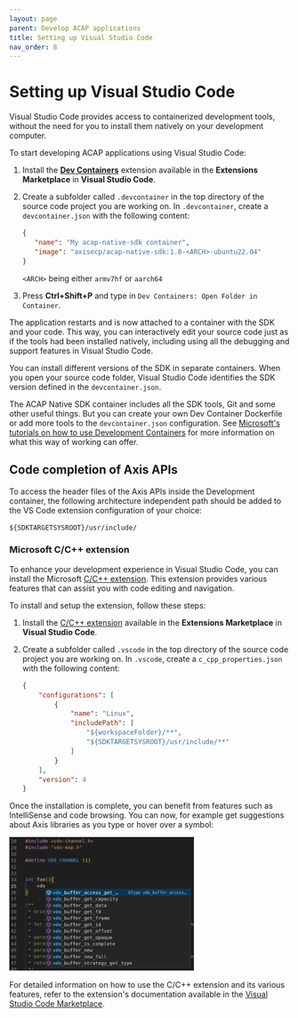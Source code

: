 ```yaml
---
layout: page
parent: Develop ACAP applications
title: Setting up Visual Studio Code
nav_order: 8
---
```


# Setting up Visual Studio Code

Visual Studio Code provides access to containerized development tools, without the need for you to install them natively on your development computer.

To start developing ACAP applications using Visual Studio Code:

1. Install the **[Dev Containers](https://marketplace.visualstudio.com/items?itemName=ms-vscode-remote.remote-containers)** extension available in the **Extensions Marketplace** in **Visual Studio Code**.
2. Create a subfolder called `.devcontainer` in the top directory of the source code project you are working on.
In `.devcontainer`, create a `devcontainer.json` with the following content:

   ```json
   {
      "name": "My acap-native-sdk container",
      "image": "axisecp/acap-native-sdk:1.8-<ARCH>-ubuntu22.04"
   }
   ```

   `<ARCH>` being either `armv7hf` or `aarch64`

3. Press **Ctrl+Shift+P** and type in `Dev Containers: Open Folder in Container`.

The application restarts and is now attached to a container with the SDK and your code. This way, you can interactively edit your source code just as if the tools had been installed natively, including using all the debugging and support features in Visual Studio Code.

You can install different versions of the SDK in separate containers. When you open your source code folder, Visual Studio Code identifies the SDK version defined in the `devcontainer.json`.

The ACAP Native SDK container includes all the SDK tools, Git and some other useful things. But you can create your own Dev Container Dockerfile or add more tools to the `devcontainer.json` configuration. See [Microsoft's tutorials on how to use Development Containers](https://code.visualstudio.com/docs/remote/containers) for more information on what this way of working can offer.

## Code completion of Axis APIs

To access the header files of the Axis APIs inside the Development container, the following architecture independent path should be added to the VS Code extension configuration of your choice:

```text
${SDKTARGETSYSROOT}/usr/include/
```

### Microsoft C/C++ extension

To enhance your development experience in Visual Studio Code, you can install the Microsoft [C/C++ extension](https://marketplace.visualstudio.com/items?itemName=ms-vscode.cpptools). This extension provides various features that can assist you with code editing and navigation.

To install and setup the extension, follow these steps:

1. Install the [C/C++ extension](https://marketplace.visualstudio.com/items?itemName=ms-vscode.cpptools)  available in the **Extensions Marketplace** in **Visual Studio Code**.
2. Create a subfolder called `.vscode` in the top directory of the source code project you are working on.
In `.vscode`, create a `c_cpp_properties.json` with the following content:

   ```json
   {
       "configurations": [
           {
               "name": "Linux",
               "includePath": [
                   "${workspaceFolder}/**",
                   "${SDKTARGETSYSROOT}/usr/include/**"
               ]
           }
       ],
       "version": 4
   }
   ```

Once the installation is complete, you can benefit from features such as IntelliSense and code browsing.
You can now, for example get suggestions about Axis libraries as you type or hover over a symbol:

<!-- markdownlint-disable MD033 -->
<img src="../../assets/images/vs-code-ms-cpp-extension.png" height="240">

For detailed information on how to use the C/C++ extension and its various features, refer to the extension's documentation available in the [Visual Studio Code Marketplace](https://marketplace.visualstudio.com/items?itemName=ms-vscode.cpptools).
